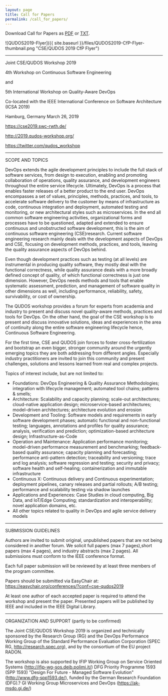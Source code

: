 ```yaml
---
layout: page
title: Call for Papers
permalink: /call_for_papers/
---
```


Download Call for Papers as [PDF](/files/QUDOS2019-CfP-Flyer.pdf) or [TXT](/files/QUDOS2019-CfP.txt).

![QUDOS2019-Flyer]({{ site.baseurl }}/files/QUDOS2019-CfP-Flyer-thumbnail.png "CSE/QUDOS 2019 CfP Flyer")


------------------------------------------------------------------------------------------

Joint CSE/QUDOS Workshop 2019

4th Workshop on Continuous Software Engineering 

and 

 5th International Workshop on Quality-Aware DevOps

Co-located with the IEEE International Conference on Software Architecture (ICSA 2019)

Hamburg, Germany
March 26, 2019

https://cse2019.swc-rwth.de/

http://2019.qudos-workshop.org/

https://twitter.com/qudos_workshop

------------------------------------------------------------------------------------------

SCOPE AND TOPICS

DevOps extends the agile development principles to include the full stack of software services, from design to execution, enabling and promoting collaboration of operations, quality assurance, and development engineers throughout the entire service lifecycle. Ultimately, DevOps is a process that enables faster releases of a better product to the end user. DevOps encompasses a set of values, principles, methods, practices, and tools, to accelerate software delivery to the customer by means of infrastructure as code, continuous integration and deployment, automated testing and monitoring, or new architectural styles such as microservices. In the end all common software engineering activities, organizational forms and processes have to be questioned, adapted and extended to ensure continuous and unobstructed software development, this is the aim of continuous software engineering (CSE)research. Current software engineering research mainly deals with the development aspects of DevOps and CSE, focusing on development methods, practices, and tools, leaving the quality assurance aspects of DevOps behind.

Even though development practices such as testing (at all levels) are instrumental in producing quality software, they mostly deal with the functional correctness, while quality assurance deals with a more broadly defined concept of quality, of which functional correctness is just one dimension. However, DevOps needs methods and tools that enable systematic assessment, prediction, and management of software quality in other dimensions as well, including performance, reliability, safety, survivability, or cost of ownership.

The QUDOS workshop provides a forum for experts from academia and industry to present and discuss novel quality-aware methods, practices and tools for DevOps. On the other hand, the goal of the CSE workshop is to present and discuss innovative solutions, ideas and experiences in the area of continuity along the entire software engineering lifecycle hence, Continuous Software Engineering. 

For the first time, CSE and QUDOS join forces to foster cross-fertilization and bootstrap an even bigger, stronger community around the urgently emerging topics they are both addressing from different angles. Especially industry practitioners are invited to join this community and present challenges, solutions and lessons learned from real and complex projects.

Topics of interest include, but are not limited to:
 * Foundations: DevOps Engineering & Quality Assurance Methodologies; integration with lifecycle management; automated tool chains; patterns & smells;
 * Architecture: Scalability and capacity planning; scale-out architectures;
   cloud-native application design; microservice-based architectures; model-driven architectures; architecture evolution and erosion
 * Development and Tooling: Software models and requirements in early
   software development phases; automatic functional and non-functional testing; languages, annotations and profiles for quality assurance; analysis, verification and prediction; optimization-based architecture design; Infrastructure-as-Code
 * Operation and Maintenance: Application performance monitoring; model-driven
   performance measurement and benchmarking; feedback-based quality assurance; capacity planning and forecasting; performance anti-pattern detection; traceability and versioning; trace and log analysis; software regression and testing; security and privacy; software health and self-healing; containerization and immutable infrastructure
 * Continuous X: Continuous delivery and Continuous experimentation; deployment pipelines, canary releases and partial rollouts; A/B testing; performance and scalability testing via shadow launches
 * Applications and Experiences: Case Studies in cloud computing, Big Data, and IoT/Edge Computing; standardization and interoperability; novel application domains, etc.
 * All other topics related to quality in DevOps and agile service delivery models

------------------------------------------------------------------------------------------

SUBMISSION GUIDELINES

Authors are invited to submit original, unpublished papers that are not being considered in another forum.  We solicit full papers (max 7 pages),short papers (max 4 pages), and industry abstracts (max 2 pages). All submissions must conform to the IEEE conference format. 

Each full paper submission will be reviewed by at least three members of the program committee.

Papers should be submitted via EasyChair at:
https://easychair.org/conferences/?conf=cse-qudos2019

At least one author of each accepted paper is required to attend the workshop and present the paper. Presented papers will be published by IEEE and included in the IEEE Digital Library.

------------------------------------------------------------------------
ORGANIZATION AND SUPPORT (partly to be confirmed)

The Joint CSE/QUDOS Workshop 2019 is organized and technically sponsored by the Research Group (RG) and the DevOps Performance Working Group of the Standard Performance Evaluation Corporation (SPEC RG, http://research.spec.org), and by the consortium of the EU project RADON.

The workshop is also supported by 
IFIP Working Group on Service Oriented Systems (http://ifip-wg-sos.deib.polimi.it/) 
DFG Priority Programme 1593 (SPP 1593) "Design For Future - Managed Software
Evolution" (http://www.dfg-spp1593.de/), funded by the German Research
Foundation (DFG).?
GI Working Group Microservices and DevOps (https://ak-msdo.gi.de/)
